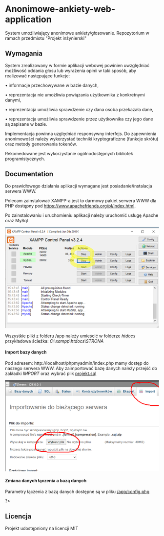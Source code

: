 # Anonimowe-ankiety-web-application
System umożliwiający anonimowe ankiety/głosowanie. Repozytorium w ramach przedmiotu "Projekt inżynierski"





## Wymagania

System zrealizowany w formie aplikacji webowej powinien uwzględniać możliwość oddania głosu lub wyrażenia opinii w taki sposób, aby realizować następujące funkcje:

• informacje przechowywane w bazie danych,


• reprezentacja nie umożliwia powiązania użytkownika z konkretnymi danymi,

• reprezentacja umożliwia sprawdzenie czy dana osoba przekazała dane,

• reprezentacja umożliwia sprawdzenie przez użytkownika czy jego dane są zapisane w bazie.


Implementacja powinna uzględniać responsywny interfejs. Do zapewnienia anonimowości należy wykorzystać techniki kryptograficzne (funkcje skrótu) oraz metody generowania tokenów.

Rekomedowane jest wykorzystanie ogólnodostępnych bibliotek programistycznych.

## Documentation

Do prawidłowego działania aplikacji wymagane jest posiadanie/instalacja serwera WWW.

Polecam zainstalować XAMPP-a jest to darmowy pakiet serwera WWW dla PHP dostępny pod https://www.apachefriends.org/pl/index.html. 

Po zainstalowaniu i uruchomieniu aplikacji należy uruchomić usługę Apache oraz MySql

![GitHub Logo](/images/xampp.png)

Wszystkie pliki z folderu /app należy umieścić w folderze *htdocs* przykładowa ścieżka: *C:\xampp\htdocs\STRONA*

#### Import bazy danych

Pod adresem: http://localhost/phpmyadmin/index.php mamy dostęp do naszego serwera WWW.
Aby zaimportować bazę danych należy przejść do zakładki *IMPORT* oraz wybrać plik [projekt.sql](/database/projekt.sql)

![GitHub Logo](/images/import.png)

#### Zmiana danych łączenia a bazą danych

Parametry łączenia z bazą danych dostępne są w pliku [/app/config.php](/app/config.php)

<addr> 
<?
	$host = 'localhost';
	$db_user = 'root';
	$db_password = '';
	$db_name = 'projekt';

?>
</addr>

## Licencja

Projekt udostępniony na licencji MIT

